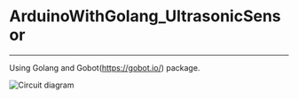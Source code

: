 # ArduinoWithGolang_UltrasonicSensor

-----

Using Golang and Gobot(https://gobot.io/) package.

![Circuit diagram](https://user-images.githubusercontent.com/26504096/119215596-a4dd5300-bb09-11eb-9b7e-764763c31c8b.png)
